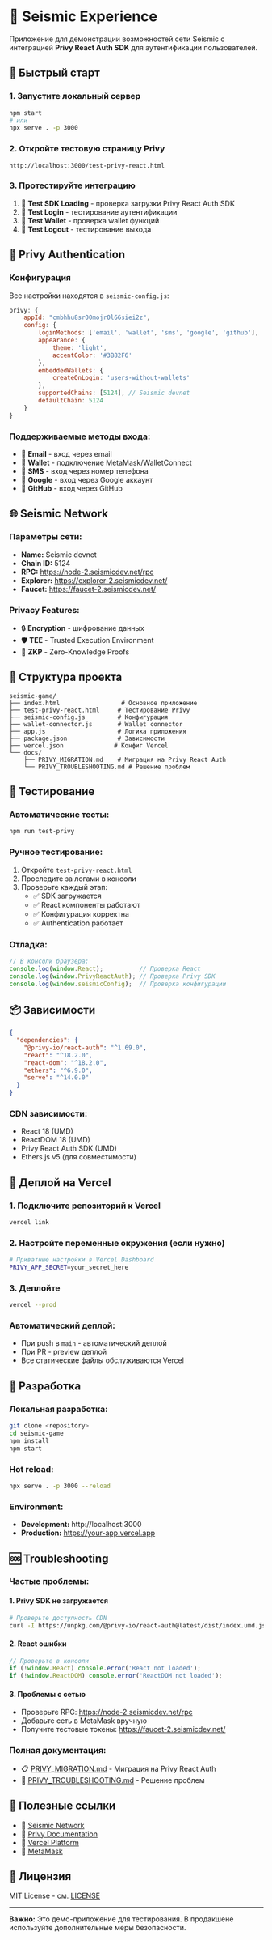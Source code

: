 # 🌊 Seismic Experience

Приложение для демонстрации возможностей сети Seismic с интеграцией **Privy React Auth SDK** для аутентификации пользователей.

## 🚀 Быстрый старт

### 1. Запустите локальный сервер
```bash
npm start
# или 
npx serve . -p 3000
```

### 2. Откройте тестовую страницу Privy
```
http://localhost:3000/test-privy-react.html
```

### 3. Протестируйте интеграцию
1. 🧪 **Test SDK Loading** - проверка загрузки Privy React Auth SDK
2. 🔐 **Test Login** - тестирование аутентификации
3. 👛 **Test Wallet** - проверка wallet функций
4. 🚪 **Test Logout** - тестирование выхода

## 🔐 Privy Authentication

### Конфигурация
Все настройки находятся в `seismic-config.js`:

```javascript
privy: {
    appId: "cmbhhu8sr00mojr0l66siei2z",
    config: {
        loginMethods: ['email', 'wallet', 'sms', 'google', 'github'],
        appearance: {
            theme: 'light',
            accentColor: '#3B82F6'
        },
        embeddedWallets: {
            createOnLogin: 'users-without-wallets'
        },
        supportedChains: [5124], // Seismic devnet
        defaultChain: 5124
    }
}
```

### Поддерживаемые методы входа:
- 📧 **Email** - вход через email
- 👛 **Wallet** - подключение MetaMask/WalletConnect
- 📱 **SMS** - вход через номер телефона  
- 🔗 **Google** - вход через Google аккаунт
- 🐙 **GitHub** - вход через GitHub

## 🌐 Seismic Network

### Параметры сети:
- **Name:** Seismic devnet
- **Chain ID:** 5124
- **RPC:** https://node-2.seismicdev.net/rpc
- **Explorer:** https://explorer-2.seismicdev.net/
- **Faucet:** https://faucet-2.seismicdev.net/

### Privacy Features:
- 🔒 **Encryption** - шифрование данных
- 🛡️ **TEE** - Trusted Execution Environment
- 🔐 **ZKP** - Zero-Knowledge Proofs

## 📁 Структура проекта

```
seismic-game/
├── index.html                 # Основное приложение
├── test-privy-react.html     # Тестирование Privy
├── seismic-config.js         # Конфигурация
├── wallet-connector.js       # Wallet connector
├── app.js                    # Логика приложения
├── package.json              # Зависимости
├── vercel.json              # Конфиг Vercel
└── docs/
    ├── PRIVY_MIGRATION.md    # Миграция на Privy React Auth
    └── PRIVY_TROUBLESHOOTING.md # Решение проблем
```

## 🧪 Тестирование

### Автоматические тесты:
```bash
npm run test-privy
```

### Ручное тестирование:
1. Откройте `test-privy-react.html`
2. Проследите за логами в консоли
3. Проверьте каждый этап:
   - ✅ SDK загружается
   - ✅ React компоненты работают
   - ✅ Конфигурация корректна
   - ✅ Authentication работает

### Отладка:
```javascript
// В консоли браузера:
console.log(window.React);          // Проверка React
console.log(window.PrivyReactAuth); // Проверка Privy SDK
console.log(window.seismicConfig);  // Проверка конфигурации
```

## 📦 Зависимости

```json
{
  "dependencies": {
    "@privy-io/react-auth": "^1.69.0",
    "react": "^18.2.0",
    "react-dom": "^18.2.0", 
    "ethers": "^6.9.0",
    "serve": "^14.0.0"
  }
}
```

### CDN зависимости:
- React 18 (UMD)
- ReactDOM 18 (UMD)
- Privy React Auth SDK (UMD)
- Ethers.js v5 (для совместимости)

## 🚀 Деплой на Vercel

### 1. Подключите репозиторий к Vercel
```bash
vercel link
```

### 2. Настройте переменные окружения (если нужно)
```bash
# Приватные настройки в Vercel Dashboard
PRIVY_APP_SECRET=your_secret_here
```

### 3. Деплойте
```bash
vercel --prod
```

### Автоматический деплой:
- При push в `main` - автоматический деплой
- При PR - preview деплой
- Все статические файлы обслуживаются Vercel

## 🔧 Разработка

### Локальная разработка:
```bash
git clone <repository>
cd seismic-game
npm install
npm start
```

### Hot reload:
```bash
npx serve . -p 3000 --reload
```

### Environment:
- **Development:** http://localhost:3000
- **Production:** https://your-app.vercel.app

## 🆘 Troubleshooting

### Частые проблемы:

#### 1. Privy SDK не загружается
```bash
# Проверьте доступность CDN
curl -I https://unpkg.com/@privy-io/react-auth@latest/dist/index.umd.js
```

#### 2. React ошибки
```javascript
// Проверьте в консоли
if (!window.React) console.error('React not loaded');
if (!window.ReactDOM) console.error('ReactDOM not loaded');
```

#### 3. Проблемы с сетью
- Проверьте RPC: https://node-2.seismicdev.net/rpc
- Добавьте сеть в MetaMask вручную
- Получите тестовые токены: https://faucet-2.seismicdev.net/

### Полная документация:
- 📋 [PRIVY_MIGRATION.md](PRIVY_MIGRATION.md) - Миграция на Privy React Auth
- 🔧 [PRIVY_TROUBLESHOOTING.md](PRIVY_TROUBLESHOOTING.md) - Решение проблем

## 🔗 Полезные ссылки

- 🌊 [Seismic Network](https://seismic.dev/)
- 🔐 [Privy Documentation](https://docs.privy.io/welcome)  
- 🚀 [Vercel Platform](https://vercel.com/)
- 🦊 [MetaMask](https://metamask.io/)

## 📄 Лицензия

MIT License - см. [LICENSE](LICENSE)

---

**Важно:** Это демо-приложение для тестирования. В продакшене используйте дополнительные меры безопасности. 
